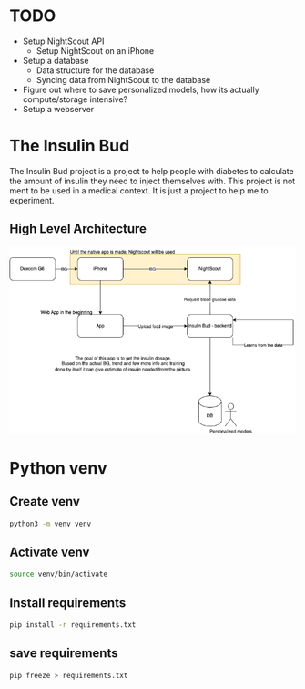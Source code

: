 # TODO

- Setup NightScout API
    - Setup NightScout on an iPhone
- Setup a database
    - Data structure for the database
    - Syncing data from NightScout to the database
- Figure out where to save personalized models, how its actually compute/storage intensive?
- Setup a webserver


# The Insulin Bud
The Insulin Bud project is a project to help people with diabetes to calculate the amount of insulin they need to inject themselves with. This project is not ment to be used in a medical context. It is just a project to help me to experiment.

## High Level Architecture
![High Level Architecture](docs/high-level-overview.drawio.png)


# Python venv
## Create venv
```bash
python3 -m venv venv
```
## Activate venv
```bash
source venv/bin/activate
```
## Install requirements
```bash
pip install -r requirements.txt
```

## save requirements
```bash
pip freeze > requirements.txt
```